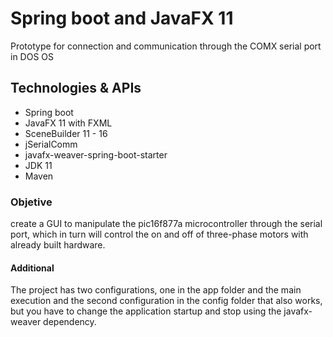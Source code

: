 # Spring boot and JavaFX 11

Prototype for connection and communication through the COMX serial port in DOS OS

## Technologies & APIs

* Spring boot
* JavaFX 11 with FXML
* SceneBuilder 11 - 16
* jSerialComm 
* javafx-weaver-spring-boot-starter
* JDK 11
* Maven

### Objetive

create a GUI to manipulate the pic16f877a microcontroller through the serial port, 
which in turn will control the on and off of three-phase motors with already built hardware.

#### Additional

The project has two configurations, one in the app folder and the main execution and the
second configuration in the config folder that also works, 
but you have to change the application startup and stop using the javafx-weaver dependency.

